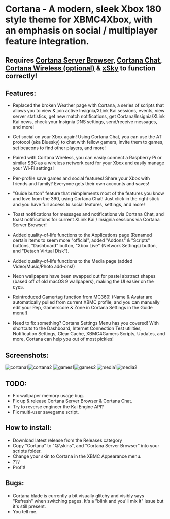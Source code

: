 # Cortana - A modern, sleek Xbox 180 style theme for XBMC4Xbox, with an emphasis on social / multiplayer feature integration.
## Requires [Cortana Server Browser](https://github.com/faithvoid/script.cortanaserverbrowser), [Cortana Chat](https://github.com/faithvoid/script.cortanachatv2), [Cortana Wireless (optional)](https://github.com/faithvoid/script.cortanawireless) & [xSky](https://github.com/faithvoid/plugin.programs.xSky) to function correctly!

## Features:
- Replaced the broken Weather page with Cortana, a series of scripts that allows you to view & join active Insignia/XLink Kai sessions, events, view server statistics, get new match notifications, get Cortana/Insignia/XLink Kai news, check your Insignia DNS settings, send/receive messages, and more!

- Get social on your Xbox again! Using Cortana Chat, you can use the AT protocol (aka Bluesky) to chat with fellow gamers, invite them to games, set beacons to find other players, and more!

- Paired with Cortana Wireless, you can easily connect a Raspberry Pi or similar SBC as a wireless network card for your Xbox and easily manage your Wi-Fi settings!

- Per-profile save games and social features! Share your Xbox with friends and family? Everyone gets their own accounts and saves!

- "Guide button" feature that reimplements most of the features you know and love from the 360, using Cortana Chat! Just click in the right stick and you have full access to social features, settings, and more!

- Toast notifications for messages and notifications via Cortana Chat, and toast notifications for current XLink Kai / Insignia sessions via Cortana Server Browser!
  
- Added quality-of-life functions to the Applications page (Renamed certain items to seem more "official", added "Addons" & "Scripts" buttons, "Dashboard" button, "Xbox Live" (Network Settings) button, and "Detach Virtual Disk").
  
- Added quality-of-life functions to the Media page (added Video/Music/Photo add-ons!)
  
- Neon wallpapers have been swapped out for pastel abstract shapes (based off of old macOS 9 wallpapers), making the UI easier on the eyes.
  
- Reintroduced Gamertag function from MC360! (Name & Avatar are automatically pulled from current XBMC profile, and you can manually edit your Rep, Gamerscore & Zone in Cortana Settings in the Guide menu!) 
  
- Need to fix something? Cortana Settings Menu has you covered! With shortcuts to the Dashboard, Internet Connection Test utilities, Notification Settings, Clear Cache, XBMC4Gamers Scripts, Updates, and more, Cortana can help you out of most pickles!

  
## Screenshots:
![cortana1](https://github.com/faithvoid/skin.cortana/assets/56975081/155d9f2a-3961-4962-bc77-d8ca4fde29e9)![cortana2](https://github.com/faithvoid/skin.cortana/assets/56975081/87ebf372-e838-4e63-9459-1ba792ccecaf)
![games1](https://github.com/faithvoid/skin.cortana/assets/56975081/67e80518-ec0c-42dd-9daf-42c644d40f4a)![games2](https://github.com/faithvoid/skin.cortana/assets/56975081/0ff4259d-46ba-4f82-b6e2-78b35650c017)
![media1](https://github.com/faithvoid/skin.cortana/assets/56975081/32442a1d-fa12-40a5-b0c6-6a38d98a02b9)![media2](https://github.com/faithvoid/skin.cortana/assets/56975081/f0fb39f4-4458-4143-a8e5-7bc072cb50b8)

## TODO:
- Fix wallpaper memory usage bug.
- Fix up & release Cortana Server Browser & Cortana Chat.
- Try to reverse engineer the Kai Engine API?
- Fix multi-user savegame script.

## How to install:
- Download latest release from the Releases category
- Copy "Cortana" to "Q:\skins\", and "Cortana Server Browser" into your scripts folder.
- Change your skin to Cortana in the XBMC Appearance menu.
- ???
- Profit!

## Bugs:
- Cortana blade is currently a bit visually glitchy and visibly says "Refresh" when switching pages. It's a "blink and you'll mix it" issue but it's still present. 
- You tell me.
